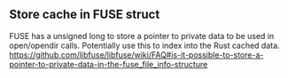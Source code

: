 ## Store cache in FUSE struct

FUSE has a unsigned long to store a pointer to private data to be used in open/opendir calls. Potentially use this to index into the Rust cached data.
https://github.com/libfuse/libfuse/wiki/FAQ#is-it-possible-to-store-a-pointer-to-private-data-in-the-fuse_file_info-structure
